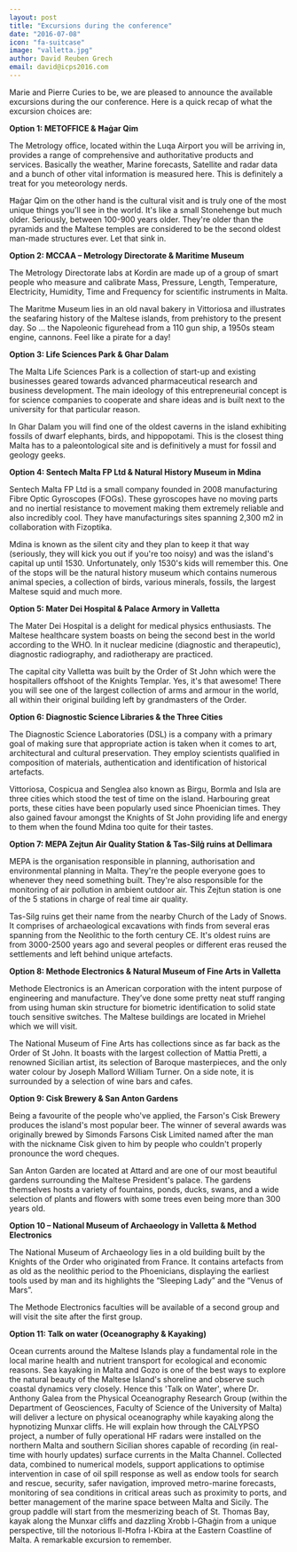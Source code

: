 ```yaml
---
layout: post
title: "Excursions during the conference"
date: "2016-07-08"
icon: "fa-suitcase"
image: "valletta.jpg"
author: David Reuben Grech
email: david@icps2016.com
---
```


Marie and Pierre Curies to be, we are pleased to announce the available excursions during the our conference. Here is a quick recap of what the excursion choices are:

**Option 1: METOFFICE & Ħaġar Qim**

The Metrology office, located within the Luqa Airport you will be arriving in, provides a range of comprehensive and authoritative products and services. Basically the weather, Marine forecasts, Satellite and radar data and a bunch of other vital information is measured here. This is definitely a treat for you meteorology nerds.

Ħaġar Qim on the other hand is the cultural visit and is truly one of the most unique things you'll see in the world. It's like a small Stonehenge but much older. Seriously, between 100-900 years older. They're older than the pyramids and the Maltese temples are considered to be the second oldest man-made structures ever. Let that sink in.

**Option 2: MCCAA – Metrology Directorate & Maritime Museum**

The Metrology Directorate labs at Kordin are made up of a group of smart people who measure and calibrate Mass, Pressure, Length, Temperature, Electricity, Humidity, Time and Frequency for scientific instruments in Malta.

The Maritme Museum lies in an old naval bakery in Vittoriosa and illustrates the seafaring history of the Maltese islands, from prehistory to the present day. So … the Napoleonic figurehead from a 110 gun ship, a 1950s steam engine, cannons. Feel like a pirate for a day!

**Option 3: Life Sciences Park & Ghar Dalam**

The Malta Life Sciences Park is a collection of start-up and existing businesses geared towards advanced pharmaceutical research and business development. The main ideology of this entrepreneurial concept is for science companies to cooperate and share ideas and is built next to the university for that particular reason.

In Ghar Dalam you will find one of the oldest caverns in the island exhibiting fossils of dwarf elephants, birds, and hippopotami. This is the closest thing Malta has to a paleontological site and is definitively a must for fossil and geology geeks.

**Option 4: Sentech Malta FP Ltd & Natural History Museum in Mdina**

Sentech Malta FP Ltd is a small company founded in 2008 manufacturing Fibre Optic Gyroscopes (FOGs). These gyroscopes have no moving parts and no inertial resistance to movement making them extremely reliable and also incredibly cool. They have manufacturings sites spanning 2,300 m2 in collaboration with Fizoptika.

Mdina is known as the silent city and they plan to keep it that way (seriously, they will kick you out if you're too noisy) and was the island's capital up until 1530. Unfortunately, only 1530's kids will remember this. One of the stops will be the natural history museum which contains numerous animal species, a collection of birds, various minerals, fossils, the largest Maltese squid and much more.

**Option 5: Mater Dei Hospital & Palace Armory in Valletta**

The Mater Dei Hospital is a delight for medical physics enthusiasts. The Maltese healthcare system boasts on being the second best in the world according to the WHO. In it nuclear medicine (diagnostic and therapeutic), diagnostic radiography, and radiotherapy are practiced.

The capital city Valletta was built by the Order of St John which were the hospitallers offshoot of the Knights Templar. Yes, it's that awesome! There you will see one of the largest collection of arms and armour in the world, all within their original building left by grandmasters of the Order.

**Option 6: Diagnostic Science Libraries & the Three Cities**

The Diagnostic Science Laboratories (DSL) is a company with a primary goal of making sure that appropriate action is taken when it comes to art, architectural and cultural preservation. They employ scientists qualified in composition of materials, authentication and identification of historical artefacts.

Vittoriosa, Cospicua and Senglea also known as Birgu, Bormla and Isla are three cities which stood the test of time on the island. Harbouring great ports, these cities have been popularly used since Phoenician times. They also gained favour amongst the Knights of St John providing life and energy to them when the found Mdina too quite for their tastes.

**Option 7: MEPA Zejtun Air Quality Station & Tas-Silġ ruins at Dellimara**

MEPA is the organisation responsible in planning, authorisation and environmental planning in Malta. They're the people everyone goes to whenever they need something built. They're also responsible for the monitoring of air pollution in ambient outdoor air. This Zejtun station is one of the 5 stations in charge of real time air quality.

Tas-Silg ruins get their name from the nearby Church of the Lady of Snows. It comprises of archaeological excavations with finds from several eras spanning from the Neolithic to the forth century CE. It's oldest ruins are from 3000-2500 years ago and several peoples or different eras reused the settlements and left behind unique artefacts.

**Option 8: Methode Electronics & Natural Museum of Fine Arts in Valletta**

Methode Electronics is an American corporation with the intent purpose of engineering and manufacture. They’ve done some pretty neat stuff ranging from using human skin structure for biometric identification to solid state touch sensitive switches. The Maltese buildings are located in Mriehel which we will visit.

The National Museum of Fine Arts has collections since as far back as the Order of St John. It boasts with the largest collection of Mattia Pretti, a renowned Sicilian artist, its selection of Baroque masterpieces, and the only water colour by Joseph Mallord William Turner. On a side note, it is surrounded by a selection of wine bars and cafes.

**Option 9: Cisk Brewery & San Anton Gardens**

Being a favourite of the people who've applied, the Farson's Cisk Brewery produces the island's most popular beer. The winner of several awards was originally brewed by Simonds Farsons Cisk Limited named after the man with the nickname Cisk given to him by people who couldn't properly pronounce the word cheques.

San Anton Garden are located at Attard and are one of our most beautiful gardens surrounding the Maltese President's palace. The gardens themselves hosts a variety of fountains, ponds, ducks, swans, and a wide selection of plants and flowers with some trees even being more than 300 years old.

**Option 10 – National Museum of Archaeology in Valletta & Method Electronics**

The National Museum of Archaeology lies in a old building built by the Knights of the Order who originated from France. It contains artefacts from as old as the neolithic period to the Phoenicians, displaying the earliest tools used by man and its highlights the “Sleeping Lady” and the “Venus of Mars”.

The Methode Electronics faculties will be available of a second group and will visit the site after the first group.

**Option 11: Talk on water (Oceanography & Kayaking)**

Ocean currents around the Maltese Islands play a fundamental role in the local marine health and nutrient transport for ecological and economic reasons. Sea kayaking in Malta and Gozo is one of the best ways to explore the natural beauty of the Maltese Island's shoreline and observe such coastal dynamics very closely. Hence this 'Talk on Water', where Dr. Anthony Galea from the Physical Oceanography Research Group (within the Department of Geosciences, Faculty of Science of the University of Malta) will deliver a lecture on physical oceanography while kayaking along the hypnotizing Munxar cliffs. He will explain how through the CALYPSO project, a number of fully operational HF radars were installed on the northern Malta and southern Sicilian shores capable of recording (in real-time with hourly updates) surface currents in the Malta Channel. Collected data, combined to numerical models, support applications to optimise intervention in case of oil spill response as well as endow tools for search and rescue, security, safer navigation, improved metro-marine forecasts, monitoring of sea conditions in critical areas such as proximity to ports, and better management of the marine space between Malta and Sicily. The group paddle will start from the mesmerizing beach of St. Thomas Bay, kayak along the Munxar cliffs and dazzling Xrobb l-Għaġin from a unique perspective, till the notorious Il-Ħofra l-Kbira at the Eastern Coastline of Malta. A remarkable excursion to remember.

